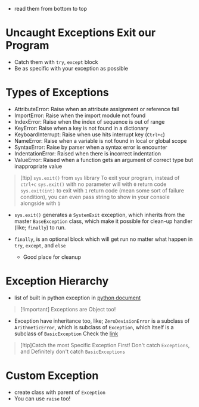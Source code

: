 * read them from bottom to top
# Uncaught Exceptions Exit our Program
* Catch them with `try`, `except` block
* Be as specific with your exception as possible
# Types of Exceptions
* AttributeError: Raise when an attribute assignment or reference fail
* ImportError: Raise when the import module not found
* IndexError: Raise when the index of sequence is out of range
* KeyError: Raise when a key is not found in a dictionary
* KeyboardInterrupt: Raise when use hits interrupt key (`Ctrl+c`)
* NameError: Raise when a variable is not found in local or global scope
* SyntaxError: Raise by parser when a syntax error is encounter
* IndentationError: Raised when there is incorrect indentation
* ValueError: Raised when a function gets an argument of correct type but inappropriate value

> [!tip] `sys.exit()` from `sys` library
> To exit your program, instead of `ctrl+c`
> `sys.exit()` with no parameter will with `0` return code
> `sys.exit(int)` to exit with `1` return code (mean some sort of failure condition), you can even pass string to show in your console alongside with `1`
* `sys.exit()` generates a `SystemExit` exception, which inherits from the master `BaseException` class, which make it possible for clean-up handler (like; `finally`) to run.

* `finally`, is an optional block which will get run no matter what happen in `try`, `except`, and `else`
	* Good place for cleanup
# Exception Hierarchy
* list of built in python exception in [python document](https://docs.python.org/3/library/exceptions.html)
> [!important] Exceptions are Object too!
* Exception have inheritance too, like; `ZeroDevisionError` is a subclass of `ArithmeticError`, which is subclass of `Exception`, which itself is a subclass of `BasicException`
  Check the [link](https://docs.python.org/3/library/exceptions.html#exception-hierarchy)
> [!tip]Catch the most Specific Exception First!
> Don't catch `Exceptions`, and Definitely don't catch `BasicExceptions`
# Custom Exception
* create class with parent of `Exception`
* You can use `raise` too!